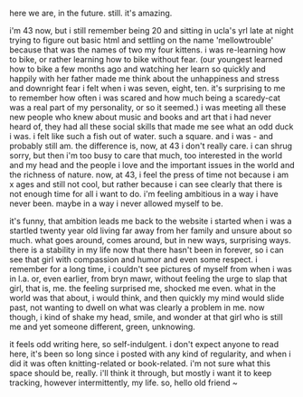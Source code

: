 here we are, in the future. still. it's amazing. 

i'm 43 now, but i still remember being 20 and sitting in ucla's yrl late at night trying to figure out basic html and settling on the name 'mellowtrouble' because that was the names of two my four kittens. i was re-learning how to bike, or rather learning how to bike without fear. (our youngest learned how to bike a few months ago and watching her learn so quickly and happily with her father made me think about the unhappiness and stress and downright fear i felt when i was seven, eight, ten. it's surprising to me to remember how often i was scared and how much being a scaredy-cat was a real part of my personality, or so it seemed.) i was meeting all these new people who knew about music and books and art that i had never heard of, they had all these social skills that made me see what an odd duck i was. i felt like such a fish out of water. such a square. and i was - and probably still am. the difference is, now, at 43 i don't really care. i can shrug sorry, but then i'm too busy to care that much, too interested in the world and my head and the people i love and the important issues in the world and the richness of nature. now, at 43, i feel the press of time not because i am x ages and still not cool, but rather because i can see clearly that there is not enough time for all i want to do. i'm feeling ambitious in a way i have never been. maybe in a way i never allowed myself to be. 

it's funny, that ambition leads me back to the website i started when i was a startled twenty year old living far away from her family and unsure about so much. what goes around, comes around, but in new ways, surprising ways. there is a stability in my life now that there hasn't been in forever, so i can see that girl with compassion and humor and even some respect. i remember for a long time, i couldn't see pictures of myself from when i was in l.a. or, even earlier, from bryn mawr, without feeling the urge to slap that girl, that is, me. the feeling surprised me, shocked me even. what in the world was that about, i would think, and then quickly my mind would slide past, not wanting to dwell on what was clearly a problem in me. now though, i kind of shake my head, smile, and wonder at that girl who is still me and yet someone different, green, unknowing. 

it feels odd writing here, so self-indulgent. i don't expect anyone to read here, it's been so long since i posted with any kind of regularity, and when i did it was often knitting-related or book-related. i'm not sure what this space should be, really. i'll think it through, but mostly i want it to keep tracking, however intermittently, my life. so, hello old friend ~ 
